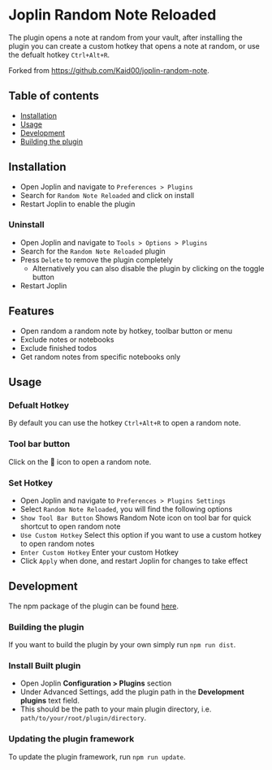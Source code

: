 # Joplin Random Note Reloaded

The plugin opens a note at random from your vault, after installing the plugin you can create a custom hotkey that opens a note at random, or use the defualt hotkey `Ctrl+Alt+R`.

Forked from <https://github.com/Kaid00/joplin-random-note>.

## Table of contents

- [Installation](#installation)
- [Usage](#usage)
- [Development](#development)
- [Building the plugin](#building-the-plugin)

## Installation

- Open Joplin and navigate to `Preferences > Plugins`
- Search for `Random Note Reloaded` and click on install
- Restart Joplin to enable the plugin

### Uninstall

- Open Joplin and navigate to `Tools > Options > Plugins`
- Search for the `Random Note Reloaded` plugin
- Press `Delete` to remove the plugin completely
    - Alternatively you can also disable the plugin by clicking on the toggle button
- Restart Joplin

## Features

- Open random a random note by hotkey, toolbar button or menu
- Exclude notes or notebooks
- Exclude finished todos
- Get random notes from specific notebooks only

## Usage

### Defualt Hotkey

By default you can use the hotkey `Ctrl+Alt+R` to open a random note.

### Tool bar button

Click on the 🔀 icon to open a random note.

### Set Hotkey

- Open Joplin and navigate to `Preferences > Plugins Settings`
- Select `Random Note Reloaded`, you will find the following options
- `Show Tool Bar Button` Shows Random Note icon on tool bar for quick shortcut to open random note
- `Use Custom Hotkey` Select this option if you want to use a custom hotkey to open random notes
- `Enter Custom Hotkey` Enter your custom Hotkey
- Click `Apply` when done, and restart Joplin for changes to take effect

## Development

The npm package of the plugin can be found [here](https://www.npmjs.com/package/joplin-plugin-random-note-reloaded).

### Building the plugin

If you want to build the plugin by your own simply run `npm run dist`.

### Install Built plugin

- Open Joplin **Configuration > Plugins** section
- Under Advanced Settings, add the plugin path in the **Development plugins** text field.
- This should be the path to your main plugin directory, i.e. `path/to/your/root/plugin/directory`.

### Updating the plugin framework

To update the plugin framework, run `npm run update`.

